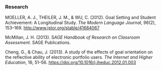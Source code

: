 <h3>Research</h3>
<p>
MOELLER, A. J., THEILER, J. M., & WU, C. (2012). Goal Setting and Student Achievement: A Longitudinal Study. <i>The Modern Language Journal</i>, 96(2), 153–169. <a href="http://www.jstor.org/stable/41684067">http://www.jstor.org/stable/41684067</a>
</p>

<p>
McMillan, J. H. (2013). S<i>AGE Handbook of Research on Classroom Assessment</i>. SAGE Publications.
</p>

<p>

  Cheng, G., & Chau, J. (2013). A study of the effects of goal orientation on the reflective ability of electronic portfolio users. <i>The Internet and Higher Education</i>, 16, 51–56. <a href="https://doi.org/10.1016/j.iheduc.2012.01.003">https://doi.org/10.1016/j.iheduc.2012.01.003</a>

</p>